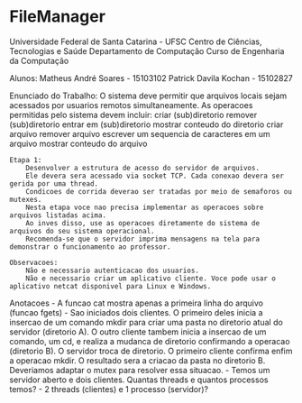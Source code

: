 # FileManager

Universidade Federal de Santa Catarina - UFSC
Centro de Ciências, Tecnologias e Saúde
Departamento de Computação
Curso de Engenharia da Computação

Alunos: Matheus André Soares - 15103102 
        Patrick Davila Kochan - 15102827

Enunciado do Trabalho:
    O sistema deve permitir que arquivos locais sejam acessados por usuarios remotos simultaneamente.
    As operacoes permitidas pelo sistema devem incluir:
    criar (sub)diretorio
    remover (sub)diretorio
    entrar em (sub)diretorio
    mostrar conteudo do diretorio
    criar arquivo
    remover arquivo
    escrever um sequencia de caracteres em um arquivo
    mostrar conteudo do arquivo

    Etapa 1:
        Desenvolver a estrutura de acesso do servidor de arquivos.
        Ele devera sera acessado via socket TCP. Cada conexao devera ser gerida por uma thread.
        Condicoes de corrida deverao ser tratadas por meio de semaforos ou mutexes.
        Nesta etapa voce nao precisa implementar as operacoes sobre arquivos listadas acima.
        Ao inves disso, use as operacoes diretamente do sistema de arquivos do seu sistema operacional.
        Recomenda-se que o servidor imprima mensagens na tela para demonstrar o funcionamento ao professor.

    Observacoes:
        Não e necessario autenticacao dos usuarios.
        Não e necessario criar um aplicativo cliente. Voce pode usar o aplicativo netcat disponivel para Linux e Windows.
     
Anotacoes
    - A funcao cat mostra apenas a primeira linha do arquivo (funcao fgets)
    - Sao iniciados dois clientes. O primeiro deles inicia a insercao de um comando mkdir para criar uma pasta
no diretorio atual do servidor (diretorio A). O outro cliente tambem inicia a insercao de um comando, um cd,
e realiza a mudanca de diretorio confirmando a operacao (diretorio B). O servidor troca de diretorio. O primeiro 
cliente confirma enfim a operacao mkdir. O resultado sera a criacao da pasta no diretorio B. Deveriamos adaptar o 
mutex para resolver essa situacao.
    - Temos um servidor aberto e dois clientes. Quantas threads e quantos processos temos?
        - 2 threads (clientes) e 1 processo (servidor)?
